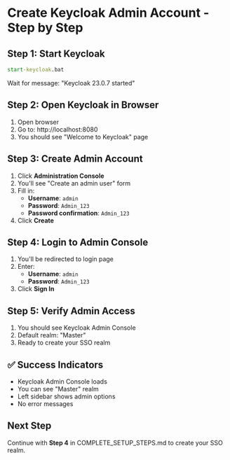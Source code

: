 # Create Keycloak Admin Account - Step by Step

## Step 1: Start Keycloak
```cmd
start-keycloak.bat
```
Wait for message: "Keycloak 23.0.7 started"

## Step 2: Open Keycloak in Browser
1. Open browser
2. Go to: http://localhost:8080
3. You should see "Welcome to Keycloak" page

## Step 3: Create Admin Account
1. Click **Administration Console**
2. You'll see "Create an admin user" form
3. Fill in:
   - **Username**: `admin`
   - **Password**: `Admin_123`
   - **Password confirmation**: `Admin_123`
4. Click **Create**

## Step 4: Login to Admin Console
1. You'll be redirected to login page
2. Enter:
   - **Username**: `admin`
   - **Password**: `Admin_123`
3. Click **Sign In**

## Step 5: Verify Admin Access
1. You should see Keycloak Admin Console
2. Default realm: "Master"
3. Ready to create your SSO realm

## ✅ Success Indicators
- Keycloak Admin Console loads
- You can see "Master" realm
- Left sidebar shows admin options
- No error messages

## Next Step
Continue with **Step 4** in COMPLETE_SETUP_STEPS.md to create your SSO realm.